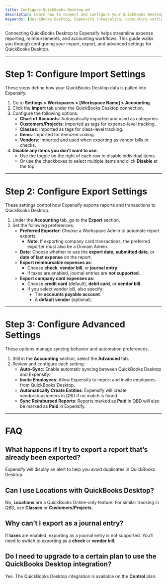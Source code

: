 ```yaml
---
title: Configure-QuickBooks-Desktop.md
description: Learn how to connect and configure your QuickBooks Desktop integration with Expensify to manage imports, exports, and advanced accounting settings.
keywords: [QuickBooks Desktop, Expensify integration, accounting settings, import settings, export settings, QBD, configure QuickBooks Desktop]
---
```


Connecting QuickBooks Desktop to Expensify helps streamline expense reporting, reimbursements, and accounting workflows. This guide walks you through configuring your import, export, and advanced settings for QuickBooks Desktop.

---

# Step 1: Configure Import Settings

These steps define how your QuickBooks Desktop data is pulled into Expensify.

1. Go to **Settings > Workspaces > [Workspace Name] > Accounting**.
2. Click the **Import** tab under the QuickBooks Desktop connection.
3. Configure the following options:
   - **Chart of Accounts**: Automatically imported and used as categories.
   - **Customers/Projects**: Imported as tags for expense-level tracking.
   - **Classes**: Imported as tags for class-level tracking.
   - **Items**: Imported for itemized coding.
   - **Vendors**: Imported and used when exporting as vendor bills or checks.
4. **Disable any items you don’t want to use**:
   - Use the toggle on the right of each row to disable individual items.
   - Or use the checkboxes to select multiple items and click **Disable** at the top.

---

# Step 2: Configure Export Settings

These settings control how Expensify exports reports and transactions to QuickBooks Desktop.

1. Under the **Accounting** tab, go to the **Export** section.
2. Set the following preferences:
   - **Preferred Exporter**: Choose a Workspace Admin to automate report exports.
     - **Note**: If exporting company card transactions, the preferred exporter must also be a Domain Admin.
   - **Date**: Choose whether to use the **export date**, **submitted date**, or **date of last expense** on the report.
   - **Export reimbursable expenses as**:
     - Choose **check**, **vendor bill**, or **journal entry**.
     - If taxes are enabled, journal entries are **not supported**.
   - **Export company card expenses as**:
     - Choose **credit card** (default), **debit card**, or **vendor bill**.
     - If you select vendor bill, also specify:
       - The **accounts payable account**.
       - A **default vendor** (optional).

---

# Step 3: Configure Advanced Settings

These options manage syncing behavior and automation preferences.

1. Still in the **Accounting** section, select the **Advanced** tab.
2. Review and configure each setting:
   - **Auto-Sync**: Enable automatic syncing between QuickBooks Desktop and Expensify.
   - **Invite Employees**: Allow Expensify to import and invite employees from QuickBooks Desktop.
   - **Automatically Create Entities**: Expensify will create vendors/customers in QBD if no match is found.
   - **Sync Reimbursed Reports**: Reports marked as **Paid** in QBD will also be marked as **Paid** in Expensify.

---

# FAQ

## What happens if I try to export a report that’s already been exported?

Expensify will display an alert to help you avoid duplicates in QuickBooks Desktop.

## Can I use Locations with QuickBooks Desktop?

No, **Locations** are a QuickBooks Online-only feature. For similar tracking in QBD, use **Classes** or **Customers/Projects**.

## Why can’t I export as a journal entry?

If **taxes** are enabled, exporting as a journal entry is not supported. You’ll need to switch to exporting as a **check** or **vendor bill**.

## Do I need to upgrade to a certain plan to use the QuickBooks Desktop integration?

Yes. The QuickBooks Desktop integration is available on the **Control** plan.

</div>
